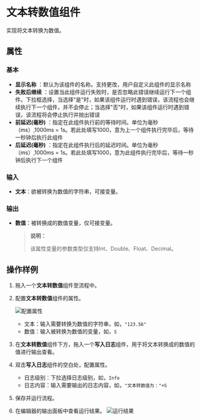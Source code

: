 # 文本转数值组件

实现将文本转换为数值。

## 属性

### 基本

- **显示名称** ：默认为该组件的名称。支持更改，用户自定义此组件的显示名称
- **失败后继续** ：设置当此组件运行失败时，是否忽略此错误继续运行下一个组件。下拉框选择，当选择"是"时，如果该组件运行时遇到错误，该流程也会继续执行下一个组件，并不会停止；当选择"否"时，如果该组件运行时遇到错误，该流程将会停止执行并抛出错误
- **前延迟(毫秒)** ：指定在此组件执行前的等待时间。单位为毫秒（ms）,1000ms = 1s。若此处填写1000，意为上一个组件执行完毕后，等待一秒钟后执行此组件
- **后延迟(毫秒)** ：指定在此组件执行后的延迟时间。单位为毫秒（ms）,1000ms = 1s。若此处填写1000，意为此组件执行完毕后，等待一秒钟后执行下一个组件

### 输入

- **文本**：欲被转换为数值的字符串，可接变量。

### 输出

- **数值**：被转换成的数值变量，仅可接变量。
  
  >**说明：**
  >
  >该属性变量的参数类型仅支持Int、Double、Float、Decimal。

## 操作样例

1. 拖入一个**文本转数值**组件至流程中。
2. 配置**文本转数值**组件的属性。

   ![配置属性](https://docimages.blob.core.chinacloudapi.cn/images/Activities/texttonum20210104.png)

   - 文本：输入需要转换为数值的字符串，如，`"123.56"`
   - 数值：输入被转换为数值的变量，如，`S`

3. 在**文本转数值**组件下方，拖入一个**写入日志**组件，用于将文本转换成的数值的值进行输出查看。
4. 双击**写入日志**组件的空白处，配置属性。
   - 日志级别：下拉选择日志级别，如，`Info`
   - 日志内容：输入需要输出的日志内容，如，`"文本转数值为："+S`
5. 保存并运行流程。
6. 在编辑器的输出面板中查看运行结果。
   ![运行结果](https://docimages.blob.core.chinacloudapi.cn/images/Activities/texttonumresult20210104.png)